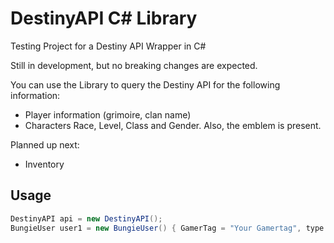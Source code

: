 # DestinyAPI C# Library
Testing Project for a Destiny API Wrapper in C#

Still in development, but no breaking changes are expected. 

You can use the Library to query the Destiny API for the following information:

+ Player information (grimoire, clan name)
+ Characters Race, Level, Class and Gender. Also, the emblem is present. 

Planned up next:
+ Inventory

## Usage
 
```c#
DestinyAPI api = new DestinyAPI();
BungieUser user1 = new BungieUser() { GamerTag = "Your Gamertag", type = MembershipType.Xbox };
```

